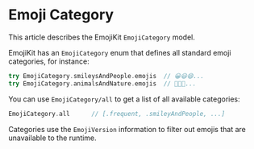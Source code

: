 # Emoji Category

This article describes the EmojiKit ``EmojiCategory`` model.

EmojiKit has an ``EmojiCategory`` enum that defines all standard emoji categories, for instance:

```swift
try EmojiCategory.smileysAndPeople.emojis  // 😀😃😄...
try EmojiCategory.animalsAndNature.emojis  // 🐶🐱🐭...
```

You can use ``EmojiCategory/all`` to get a list of all available categories:

```swift
EmojiCategory.all      // [.frequent, .smileyAndPeople, ...]
```

Categories use the ``EmojiVersion`` information to filter out emojis that are unavailable to the runtime.

